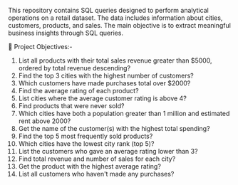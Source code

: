 This repository contains SQL queries designed to perform analytical operations on a retail dataset. The data includes information about cities, customers, products, and sales. The main objective is to extract meaningful business insights through SQL queries.


🎯 Project Objectives:-

1.	List all products with their total sales revenue greater than $5000, ordered by total revenue descending?
2.	Find the top 3 cities with the highest number of customers?
3.	Which customers have made purchases total over $2000?
4.	Find the average rating of each product?
5.	List cities where the average customer rating is above 4?
6.	Find products that were never sold?
7.	Which cities have both a population greater than 1 million and estimated rent above 2000?
8.	Get the name of the customer(s) with the highest total spending?
9.	Find the top 5 most frequently sold products?
10.	Which cities have the lowest city rank (top 5)?
11.	List the customers who gave an average rating lower than 3?
12.	Find total revenue and number of sales for each city?
13.	Get the product with the highest average rating?
14.	List all customers who haven't made any purchases?













